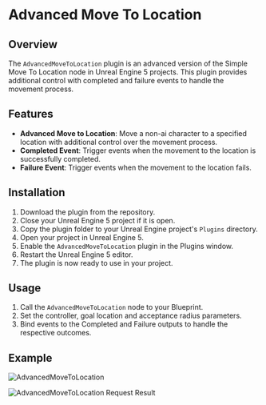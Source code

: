 # Advanced Move To Location

## Overview

The `AdvancedMoveToLocation` plugin is an advanced version of the Simple Move To Location node in Unreal Engine 5 projects.
This plugin provides additional control with completed and failure events to handle the movement process.

## Features

- **Advanced Move to Location**: Move a non-ai character to a specified location with additional control over the movement process.
- **Completed Event**: Trigger events when the movement to the location is successfully completed.
- **Failure Event**: Trigger events when the movement to the location fails.

## Installation

1. Download the plugin from the repository.
2. Close your Unreal Engine 5 project if it is open.
3. Copy the plugin folder to your Unreal Engine project's `Plugins` directory.
4. Open your project in Unreal Engine 5.
5. Enable the `AdvancedMoveToLocation` plugin in the Plugins window.
6. Restart the Unreal Engine 5 editor.
7. The plugin is now ready to use in your project.

## Usage

1. Call the `AdvancedMoveToLocation` node to your Blueprint.
2. Set the controller, goal location and acceptance radius parameters.
3. Bind events to the Completed and Failure outputs to handle the respective outcomes.

## Example
![AdvancedMoveToLocation](img.png)

![AdvancedMoveToLocation Request Result](img_1.png)